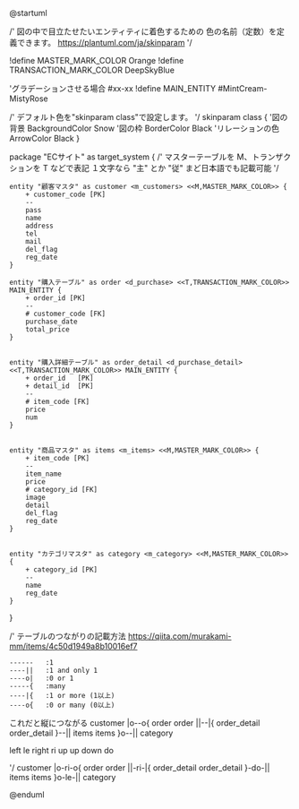 
@startuml

/'
  図の中で目立たせたいエンティティに着色するための
  色の名前（定数）を定義できます。
  https://plantuml.com/ja/skinparam
'/

!define MASTER_MARK_COLOR Orange 
!define TRANSACTION_MARK_COLOR DeepSkyBlue

'グラデーションさせる場合 #xx-xx
!define MAIN_ENTITY #MintCream-MistyRose

/'
  デフォルト色を"skinparam class"で設定します。
'/
skinparam class {
    '図の背景
    BackgroundColor Snow
    '図の枠
    BorderColor Black
    'リレーションの色
    ArrowColor Black
}

package "ECサイト" as target_system {
    /'
      マスターテーブルを M、トランザクションを T などで表記
      １文字なら "主" とか "従" まど日本語でも記載可能
     '/

    entity "顧客マスタ" as customer <m_customers> <<M,MASTER_MARK_COLOR>> {
        + customer_code [PK]
        --
        pass
        name
        address
        tel
        mail
        del_flag
        reg_date
    }

    entity "購入テーブル" as order <d_purchase> <<T,TRANSACTION_MARK_COLOR>> MAIN_ENTITY {
        + order_id [PK]
        --
        # customer_code [FK]
        purchase_date
        total_price
    }


    entity "購入詳細テーブル" as order_detail <d_purchase_detail> <<T,TRANSACTION_MARK_COLOR>> MAIN_ENTITY {
        + order_id   [PK]
        + detail_id  [PK]
        --
        # item_code [FK]
        price
        num
    }


    entity "商品マスタ" as items <m_items> <<M,MASTER_MARK_COLOR>> {
        + item_code [PK]
        --
        item_name
        price
        # category_id [FK]
        image
        detail
        del_flag
        reg_date
    }


    entity "カテゴリマスタ" as category <m_category> <<M,MASTER_MARK_COLOR>> {
        + category_id [PK]
        --
        name
        reg_date
    }


}

/'
  テーブルのつながりの記載方法
  https://qiita.com/murakami-mm/items/4c50d1949a8b10016ef7

    ------   :1
    ----||   :1 and only 1
    ----o|   :0 or 1
    -----{   :many
    ----|{   :1 or more (1以上)
    ----o{   :0 or many (0以上)

これだと縦につながる
customer       |o--o{     order
order          ||--|{     order_detail
order_detail    }--||     items
items          }o--||     category

 left    le
 right   ri
 up      up
 down    do


'/
customer       |o-ri-o{     order
order          ||-ri-|{     order_detail
order_detail    }-do-||     items
items          }o-le-||     category


@enduml

